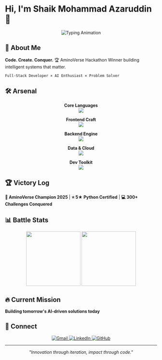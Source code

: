 # Hi, I'm Shaik Mohammad Azaruddin 👋

<div align="center">
  <img src="https://readme-typing-svg.herokuapp.com?lines=Full-Stack+Developer;AI+%26+ML+Enthusiast;Hackathon+Winner;Problem+Solver&center=true&width=400&height=45&color=70a5fd&pause=1000" alt="Typing Animation">
</div>

## 🚀 About Me

**Code. Create. Conquer.** 🏆 AminoVerse Hackathon Winner building intelligent systems that matter.

`Full-Stack Developer × AI Enthusiast × Problem Solver`

## 🛠️ Arsenal

<div align="center">

**Core Languages**  
<img src="https://skillicons.dev/icons?i=python,java,javascript,typescript" />

**Frontend Craft**  
<img src="https://skillicons.dev/icons?i=react,html,css,tailwind" />

**Backend Engine**  
<img src="https://skillicons.dev/icons?i=nodejs,express" />

**Data & Cloud**  
<img src="https://skillicons.dev/icons?i=mongodb,aws,vercel" />

**Dev Toolkit**  
<img src="https://skillicons.dev/icons?i=git,github,postman,idea,linux" />

</div>

## 🏆 Victory Log

**🥇 AminoVerse Champion 2025** | **⭐ 5★ Python Certified** | **💻 300+ Challenges Conquered**

## 📊 Battle Stats

<div align="center">
  <img height="180em" src="https://github-readme-stats.vercel.app/api?username=mohammadazaruddinshaik&show_icons=true&theme=tokyonight&hide_border=true" />
  <img height="180em" src="https://github-readme-stats.vercel.app/api/top-langs/?username=mohammadazaruddinshaik&layout=compact&theme=tokyonight&hide_border=true" />
</div>

## 🔥 Current Mission

**Building tomorrow's AI-driven solutions today**

## 📡 Connect

<div align="center">
  <a href="mailto:mohammadazaruddinsk@gmail.com">
    <img src="https://img.shields.io/badge/Gmail-D14836?style=for-the-badge&logo=gmail&logoColor=white" alt="Gmail"/>
  </a>
  <a href="https://linkedin.com/in/mohammadazaruddinshaik">
    <img src="https://img.shields.io/badge/LinkedIn-0077B5?style=for-the-badge&logo=linkedin&logoColor=white" alt="LinkedIn"/>
  </a>
  <a href="https://github.com/mohammadazaruddinshaik">
    <img src="https://img.shields.io/badge/GitHub-181717?style=for-the-badge&logo=github&logoColor=white" alt="GitHub"/>
  </a>
</div>

---

<div align="center">
  <i>"Innovation through iteration, impact through code."</i>
</div>
